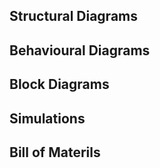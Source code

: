 ## Structural Diagrams
## Behavioural Diagrams
## Block Diagrams
## Simulations
## Bill of Materils

